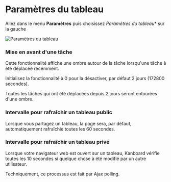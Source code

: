 Paramètres du tableau
==============

Allez dans le menu **Paramètres** puis choisissez *Paramètres du tableau** sur la gauche

![Paramètres du tableau](screenshots/board-settings.png)

### Mise en avant d'une tâche

Cette fonctionnalité affiche une ombre autour de la tâche lorsqu'une tâche à été déplacée récemment.

Initialisez la fonctionnalité à 0 pour la désactiver, par défaut 2 jours (172800 secondes).

Toutes les tâches qui ont été déplacées depuis 2 jours seront entourées d'une ombre.

### Intervalle pour rafraîchir un tableau public
 
 Lorsque vous partagez un tableau, la page sera, par défaut, automatiquement rafraîchie toutes les 60 secondes.
 
### Intervalle pour rafraîchir un tableau privé
 
 Lorsque votre navigateur web est ouvert sur un tableau, Kanboard vérifie toutes les 10 secondes si quelque chose à été modifié par un autre utilisateur.
 
 Techniquement, ce processus est fait par Ajax polling.
